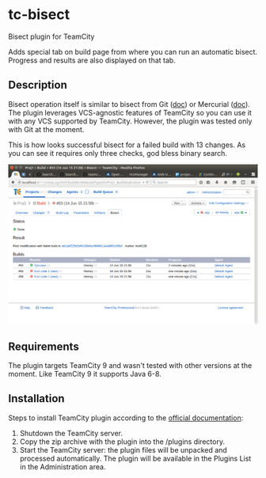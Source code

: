 # tc-bisect
Bisect plugin for TeamCity

Adds special tab on build page from where you can run an automatic bisect.  Progress and results are also displayed on that tab.

## Description

Bisect operation itself is similar to bisect from Git ([doc](http://git-scm.com/docs/git-bisect)) or Mercurial ([doc](https://selenic.com/hg/help/bisect)).  The plugin leverages VCS-agnostic features of TeamCity so you can use it with any VCS supported by TeamCity.  However, the plugin was tested only with Git at the moment.

This is how looks successful bisect for a failed build with 13 changes.  As you can see it requires only three checks, god bless binary search.

![Screenshot of successful bisect for a failed build with 13 changes](https://raw.githubusercontent.com/tkirill/tc-bisect/f04d094e5520433bb8e3af22a2eef3d94aba66aa/screenshot-13-changes.png)

## Requirements

The plugin targets TeamCity 9 and wasn't tested with other versions at the moment.  Like TeamCity 9 it supports Java 6-8.

## Installation

Steps to install TeamCity plugin according to the [official documentation][tc-plugin-install-doc]:

1. Shutdown the TeamCity server.
2. Copy the zip archive with the plugin into the <TeamCity Data Directory>/plugins directory.
3. Start the TeamCity server: the plugin files will be unpacked and processed automatically. The plugin will be available in the Plugins List in the Administration area.

[tc-plugin-install-doc]: https://confluence.jetbrains.com/display/TCD9/Installing+Additional+Plugins "Installing Additional Plugins"
